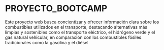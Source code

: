 # PROYECTO_BOOTCAMP
Este proyecto web busca concientizar y ofrecer información clara sobre los combustibles utilizados en el transporte, destacando alternativas más limpias y sostenibles como el transporte eléctrico, el hidrógeno verde y el gas natural vehicular, en comparación con los combustibles fósiles tradicionales como la gasolina y el diésel
